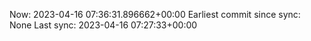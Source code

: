 Now: 2023-04-16 07:36:31.896662+00:00 Earliest commit since sync: None Last sync: 2023-04-16 07:27:33+00:00
